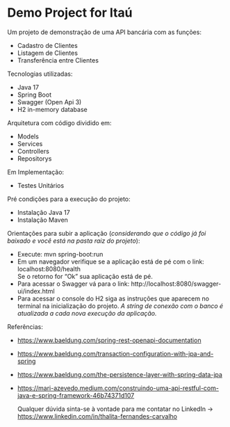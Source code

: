 # Demo Project for Itaú 

Um projeto de demonstração de uma API bancária com as funções:
- Cadastro de Clientes
- Listagem de Clientes
- Transferência entre Clientes

Tecnologias utilizadas:
 - Java 17
 - Spring Boot
 - Swagger (Open Api 3)
 - H2 in-memory database
   
 Arquitetura com código dividido em:
 - Models
 - Services
 - Controllers
 - Repositorys
  
Em Implementação:
 - Testes Unitários
  
Pré condições para a execução do projeto:
  - Instalação Java 17
  - Instalação Maven
  
Orientações para subir a aplicação (*considerando que o código já foi baixado e você está na pasta raiz do projeto*):
- Execute: mvn spring-boot:run
- Em um navegador verifique se a aplicação está de pé com o link: localhost:8080/health  
Se o retorno for “Ok” sua aplicação está de pé.
- Para acessar o Swagger vá para o link: http://localhost:8080/swagger-ui/index.html
- Para acessar o console do H2 siga as instruções que aparecem no terminal na inicialização do projeto. *A string de conexão com o banco é atualizada a cada nova execução da aplicação.*
  
Referências:
- https://www.baeldung.com/spring-rest-openapi-documentation
- https://www.baeldung.com/transaction-configuration-with-jpa-and-spring
- https://www.baeldung.com/the-persistence-layer-with-spring-data-jpa
- https://mari-azevedo.medium.com/construindo-uma-api-restful-com-java-e-spring-framework-46b74371d107
  
  Qualquer dúvida sinta-se à vontade para me contatar no LinkedIn -> https://www.linkedin.com/in/thalita-fernandes-carvalho
